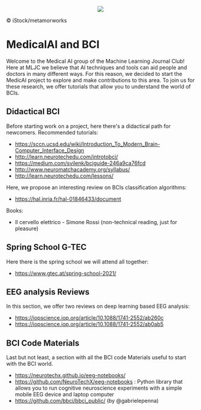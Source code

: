 <p align="center">
  <img src="https://www.healtheuropa.eu/wp-content/uploads/2020/03/iStock-metamorworks-696x392.jpg">
  <figcaption>© iStock/metamorworks</figcaption>
</p>

# MedicalAI and BCI
Welcome to the Medical AI group of the Machine Learning Journal Club! 
Here at MLJC we believe that AI techniques and tools can aid people and doctors in many different ways. For this reason, we decided to start the MedicAI project to explore and make contributions to this area.
To join us for these research, we offer tutorials that allow you to understand the world of BCIs.

## Didactical BCI

Before starting work on a project, here there's a didactical path for newcomers.
Recommended tutorials: 
- https://sccn.ucsd.edu/wiki/Introduction_To_Modern_Brain-Computer_Interface_Design 
- http://learn.neurotechedu.com/introtobci/
- https://medium.com/svilenk/bciguide-246a9ca76fcd
- http://www.neuromatchacademy.org/syllabus/
- http://learn.neurotechedu.com/lessons/

Here, we propose an interesting review on BCIs classification algorithms:
- https://hal.inria.fr/hal-01846433/document

Books:
- Il cervello elettrico - Simone Rossi (non-technical reading, just for pleasure)

## Spring School G-TEC

Here there is the spring school we will attend all together:
- https://www.gtec.at/spring-school-2021/

## EEG analysis Reviews

In this section, we offer two reviews on deep learning based EEG analysis:
- https://iopscience.iop.org/article/10.1088/1741-2552/ab260c
- https://iopscience.iop.org/article/10.1088/1741-2552/ab0ab5

## BCI Code Materials 

Last but not least, a section with all the BCI code Materials useful to start with the BCI world.
- https://neurotechx.github.io/eeg-notebooks/ 
- https://github.com/NeuroTechX/eeg-notebooks : Python library that allows you to run cognitive neuroscience experiments with a simple mobile EEG device and laptop computer
- https://github.com/bbci/bbci_public/ (by @gabrielepenna)
